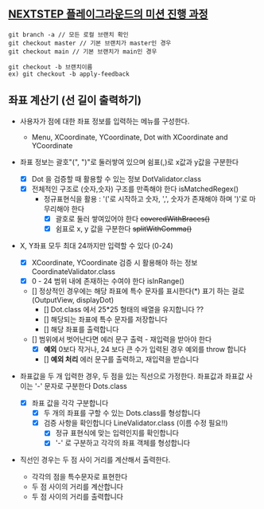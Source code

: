 ## [NEXTSTEP 플레이그라운드의 미션 진행 과정](https://github.com/next-step/nextstep-docs/blob/master/playground/README.md)

```
git branch -a // 모든 로컬 브랜치 확인
git checkout master // 기본 브랜치가 master인 경우
git checkout main // 기본 브랜치가 main인 경우

git checkout -b 브랜치이름
ex) git checkout -b apply-feedback
```

## 좌표 계산기 (선 길이 출력하기)
- 사용자가 점에 대한 좌표 정보를 입력하는 메뉴를 구성한다. 
  - Menu, XCoordinate, YCoordinate, Dot with XCoordinate and YCoordinate

- 좌표 정보는 괄호"(", ")"로 둘러쌓여 있으며 쉼표(,)로 x값과 y값을 구분한다
  - [x] Dot 을 검증할 때 활용할 수 있는 정보 DotValidator.class
  - [x] 전체적인 구조로 (숫자,숫자) 구조를 만족해야 한다 isMatchedRegex()
    - 정규표현식을 활용 : '('로 시작하고 숫자, ',', 숫자가 존재해야 하며 ')'로 마무리해야 한다
      - [x] 괄호로 둘러 쌓여있어야 한다 ~~coveredWithBraces()~~
      - [x] 쉼표로 x, y 값을 구분한다 ~~splitWithComma()~~

- X, Y좌표 모두 최대 24까지만 입력할 수 있다 (0-24)
  - [x] XCoordinate, YCoordinate 검증 시 활용해야 하는 정보 CoordinateValidator.class
  - [x] 0 - 24 범위 내에 존재하는 수여야 한다 isInRange()
  - [] 정상적인 경우에는 해당 좌표에 특수 문자를 표시한다(*) 표기 하는 걸로  (OutputView, displayDot)
    - [] Dot.class 에서 25*25 형태의 배열을 유지합니다 ??
    - [] 해당되는 좌표에 특수 문자를 저장합니다
    - [] 해당 좌표를 출력합니다 
  - [] 범위에서 벗어난다면 에러 문구 출력 - 재입력을 받아야 한다 
    - [x] **예외** 0보다 작거나, 24 보다 큰 수가 입력된 경우 예외를 throw 합니다
    - [] **예외 처리** 에러 문구를 출력하고, 재입력을 받습니다 
  

- 좌표값을 두 개 입력한 경우, 두 점을 있는 직선으로 가정한다. 좌표값과 좌표값 사이는 '-' 문자로 구분한다 Dots.class
  - [x] 좌표 값을 각각 구분합니다
    - [x] 두 개의 좌표를 구할 수 있는 Dots.class를 형성합니다
    - [x] 검증 사항을 확인합니다 LineValidator.class (이름 수정 필요!!)
      - [x] 정규 표현식에 맞는 입력인지를 확인합니다 
      - [x] '-' 로 구분하고 각각의 좌표 객체를 형성합니다 
 
- 직선인 경우는 두 점 사이 거리를 계산해서 출력한다.
  - 각각의 점을 특수문자로 표현한다
  - 두 점 사이의 거리를 계산합니다
  - 두 점 사이의 거리를 출력합니다 

